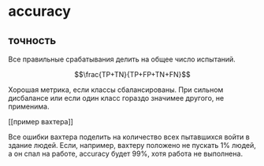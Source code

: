 # accuracy
## точность
Все правильные срабатывания делить на общее число испытаний.

$$\frac{TP+TN}{TP+FP+TN+FN}$$

Хорошая метрика, если классы сбалансированы. При сильном дисбалансе или если один класс гораздо значимее другого, не применима.

[[пример вахтера]] 

Все ошибки вахтера поделить на количество всех пытавшихся войти в здание людей. Если, например, вахтеру положено не пускать 1% людей, а он спал на работе, accuracy будет 99%, хотя работа не выполнена.